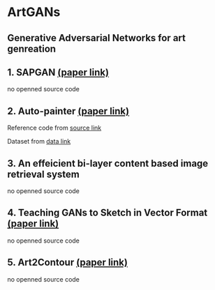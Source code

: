 # ArtGANs

## Generative Adversarial Networks for art genreation

## 1. SAPGAN [(paper link)](https://arxiv.org/abs/2011.05552)
no openned source code
    
## 2. Auto-painter [(paper link)](https://arxiv.org/abs/1705.01908)
Reference code from [source link](https://github.com/sanjay235/Sketch2Color-anime-translation)

Dataset from [data link](https://cloudstor.aarnet.edu.au/plus/s/rMSBYCjEZJ70ab2)

## 3. An effeicient bi-layer content based image retrieval system
no openned source code
## 4. Teaching GANs to Sketch in Vector Format [(paper link)](https://arxiv.org/abs/1904.03620)
no openned source code
## 5. Art2Contour [(paper link)](https://ieeexplore.ieee.org/document/9191117)
no openned source code
